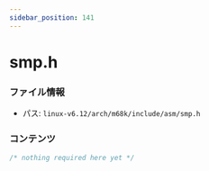 ```yaml
---
sidebar_position: 141
---
```

# smp.h

### ファイル情報

- パス: `linux-v6.12/arch/m68k/include/asm/smp.h`

### コンテンツ

```h
/* nothing required here yet */

```
